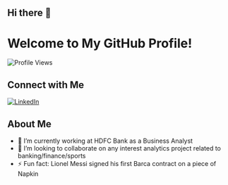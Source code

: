 ## Hi there 👋

# Welcome to My GitHub Profile!

![Profile Views](https://komarev.com/ghpvc/?username=pratt12&color=blue)


## Connect with Me

[![LinkedIn](https://upload.wikimedia.org/wikipedia/commons/0/01/LinkedIn_Logo.svg)](https://www.linkedin.com/in/prateek-sinha-4408421aa)

## About Me
- 🔭 I’m currently working at HDFC Bank as a Business Analyst
- 👯 I’m looking to collaborate on any interest analytics project related to banking/finance/sports
- ⚡ Fun fact: Lionel Messi signed his first Barca contract on a piece of Napkin
<!--- 🤔 I’m looking for help with ...--!>
<!--  💬 Ask me about ...--!>


<!--
**pratt12/pratt12** is a ✨ _special_ ✨ repository because its `README.md` (this file) appears on your GitHub profile.

Here are some ideas to get you started:


- 🌱 I’m currently learning ...
- 👯 I’m looking to collaborate on ...
- 🤔 I’m looking for help with ...
- 💬 Ask me about ...
- 📫 How to reach me: ...
- 😄 Pronouns: ...
- ⚡ Fun fact: ...
-->
